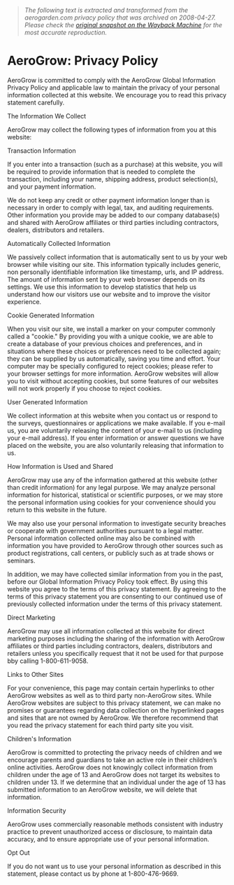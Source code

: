 > *The following text is extracted and transformed from the aerogarden.com privacy policy that was archived on 2008-04-27. Please check the [original snapshot on the Wayback Machine](https://web.archive.org/web/20080427165116id_/http%3A//www.aerogardendirect.com/promotion/index.php%3FpromoName%3Dcatalog%26pageName%3Dprivacy) for the most accurate reproduction.*

# AeroGrow: Privacy Policy

AeroGrow is committed to comply with the AeroGrow Global Information Privacy Policy and applicable law to maintain the privacy of your personal information collected at this website. We encourage you to read this privacy statement carefully.

The Information We Collect 

AeroGrow may collect the following types of information from you at this website: 

Transaction Information 

If you enter into a transaction (such as a purchase) at this website, you will be required to provide information that is needed to complete the transaction, including your name, shipping address, product selection(s), and your payment information. 

We do not keep any credit or other payment information longer than is necessary in order to comply with legal, tax, and auditing requirements. Other information you provide may be added to our company database(s) and shared with AeroGrow affiliates or third parties including contractors, dealers, distributors and retailers.

Automatically Collected Information 

We passively collect information that is automatically sent to us by your web browser while visiting our site. This information typically includes generic, non personally identifiable information like timestamp, urls, and IP address. The amount of information sent by your web browser depends on its settings. We use this information to develop statistics that help us understand how our visitors use our website and to improve the visitor experience. 

Cookie Generated Information 

When you visit our site, we install a marker on your computer commonly called a "cookie." By providing you with a unique cookie, we are able to create a database of your previous choices and preferences, and in situations where these choices or preferences need to be collected again; they can be supplied by us automatically, saving you time and effort. Your computer may be specially configured to reject cookies; please refer to your browser settings for more information. AeroGrow websites will allow you to visit without accepting cookies, but some features of our websites will not work properly if you choose to reject cookies. 

User Generated Information 

We collect information at this website when you contact us or respond to the surveys, questionnaires or applications we make available. If you e-mail us, you are voluntarily releasing the content of your e-mail to us (including your e-mail address). If you enter information or answer questions we have placed on the website, you are also voluntarily releasing that information to us. 

How Information is Used and Shared 

AeroGrow may use any of the information gathered at this website (other than credit information) for any legal purpose. We may analyze personal information for historical, statistical or scientific purposes, or we may store the personal information using cookies for your convenience should you return to this website in the future. 

We may also use your personal information to investigate security breaches or cooperate with government authorities pursuant to a legal matter. Personal information collected online may also be combined with information you have provided to AeroGrow through other sources such as product registrations, call centers, or publicly such as at trade shows or seminars. 

In addition, we may have collected similar information from you in the past, before our Global Information Privacy Policy took effect. By using this website you agree to the terms of this privacy statement. By agreeing to the terms of this privacy statement you are consenting to our continued use of previously collected information under the terms of this privacy statement.

Direct Marketing 

AeroGrow may use all information collected at this website for direct marketing purposes including the sharing of the information with AeroGrow affiliates or third parties including contractors, dealers, distributors and retailers unless you specifically request that it not be used for that purpose bby calling 1-800-611-9058. 

Links to Other Sites 

For your convenience, this page may contain certain hyperlinks to other AeroGrow websites as well as to third party non-AeroGrow sites. While AeroGrow websites are subject to this privacy statement, we can make no promises or guarantees regarding data collection on the hyperlinked pages and sites that are not owned by AeroGrow. We therefore recommend that you read the privacy statement for each third party site you visit. 

Children's Information 

AeroGrow is committed to protecting the privacy needs of children and we encourage parents and guardians to take an active role in their children’s online activities. AeroGrow does not knowingly collect information from children under the age of 13 and AeroGrow does not target its websites to children under 13. If we determine that an individual under the age of 13 has submitted information to an AeroGrow website, we will delete that information.

Information Security 

AeroGrow uses commercially reasonable methods consistent with industry practice to prevent unauthorized access or disclosure, to maintain data accuracy, and to ensure appropriate use of your personal information. 

Opt Out 

If you do not want us to use your personal information as described in this statement, please contact us by phone at 1-800-476-9669. 
